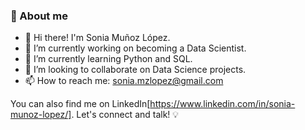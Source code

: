 ### :pencil: About me


<!--
**soniamzlopez/soniamzlopez** is a ✨ _special_ ✨ repository because its `README.md` (this file) appears on your GitHub profile.
-->

- 👋 Hi there! I'm Sonia Muñoz López.
- 🔭 I’m currently working on becoming a Data Scientist.
- 🌱 I’m currently learning Python and SQL.
- 👯 I’m looking to collaborate on Data Science projects.
- 📫 How to reach me: 
        sonia.mzlopez@gmail.com



You can also find me on LinkedIn[https://www.linkedin.com/in/sonia-munoz-lopez/]. Let's connect and talk! :bulb:
